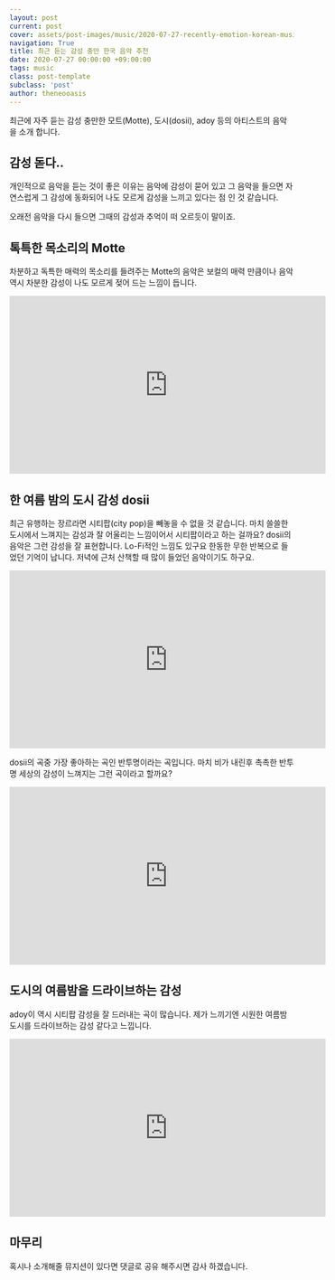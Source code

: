 ```yaml
---
layout: post
current: post
cover: assets/post-images/music/2020-07-27-recently-emotion-korean-music/cover.jpg
navigation: True
title: 최근 듣는 감성 충만 한국 음악 추천
date: 2020-07-27 00:00:00 +09:00:00
tags: music
class: post-template
subclass: 'post'
author: theneooasis
---
```


최근에 자주 듣는 감성 충만한 모트(Motte), 도시(dosii), adoy 등의 아티스트의 음악을 소개 합니다.


## 감성 돋다..
개인적으로 음악을 듣는 것이 좋은 이유는 음악에 감성이 묻어 있고 그 음악을 들으면 자연스럽게 그 감성에 동화되어 나도 모르게 감성을 느끼고 있다는
점 인 것 같습니다.  

오래전 음악을 다시 들으면 그때의 감성과 추억이 떠 오르듯이 말이죠.

## 톡특한 목소리의 Motte
차분하고 독특한 매력의 목소리를 들려주는 Motte의 음악은 보컬의 매력 만큼이나 음악 역시 차분한 감성이 나도 모르게 젖어 드는 느낌이 듭니다.

<div class="youtube">
    <iframe width="560" height="315" src="https://www.youtube.com/embed/7YecMYT8SEM" frameborder="0" allow="accelerometer; autoplay; encrypted-media; gyroscope; picture-in-picture" allowfullscreen></iframe>
</div>

## 한 여름 밤의 도시 감성 dosii
최근 유행하는 장르라면 시티팝(city pop)을 빼놓을 수 없을 것 같습니다. 마치 쓸쓸한 도시에서 느껴지는 감성과 잘 어울리는 느낌이어서
시티팝이라고 하는 걸까요? dosii의 음악은 그런 감성을 잘 표현합니다. Lo-Fi적인 느낌도 있구요
한동한 무한 반복으로 들었던 기억이 납니다. 저녁에 근처 산책할 때 많이 들었던 음악이기도 하구요.
<div class="youtube">
    <iframe width="560" height="315" src="https://www.youtube.com/embed/3JeNVo6wxaw" frameborder="0" allow="accelerometer; autoplay; encrypted-media; gyroscope; picture-in-picture" allowfullscreen></iframe>
</div>

dosii의 곡중 가장 좋아하는 곡인 반투명이라는 곡입니다. 마치 비가 내린후 촉촉한 반투명 세상의 감성이 느껴지는 그런 곡이라고 할까요?
<div class="youtube">
    <iframe width="560" height="315" src="https://www.youtube.com/embed/LGhsVoJA0L4" frameborder="0" allow="accelerometer; autoplay; encrypted-media; gyroscope; picture-in-picture" allowfullscreen></iframe>
</div>

## 도시의 여름밤을 드라이브하는 감성
adoy이 역시 시티팝 감성을 잘 드러내는 곡이 많습니다. 제가 느끼기엔 시원한 여름밤 도시를 드라이브하는 감성 같다고 느낍니다.
<div class="youtube">
    <iframe width="560" height="315" src="https://www.youtube.com/embed/QA7OSuV_Z3g" frameborder="0" allow="accelerometer; autoplay; encrypted-media; gyroscope; picture-in-picture" allowfullscreen></iframe>
</div>

## 마무리
혹시나 소개해줄 뮤지션이 있다면 댓글로 공유 해주시면 감사 하겠습니다.